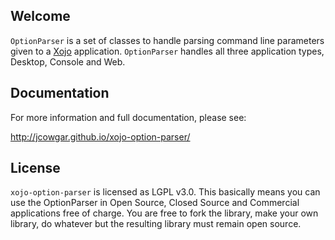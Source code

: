 Welcome
-------

`OptionParser` is a set of classes to handle parsing command line parameters given to
a [Xojo](http://www.xojo.com) application. `OptionParser` handles all three application
types, Desktop, Console and Web.

Documentation
-------------

For more information and full documentation, please see:

http://jcowgar.github.io/xojo-option-parser/

License
-------

`xojo-option-parser` is licensed as LGPL v3.0. This basically means you can use the
OptionParser in Open Source, Closed Source and Commercial applications free of
charge. You are free to fork the library, make your own library, do whatever but the
resulting library must remain open source.
